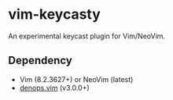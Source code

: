 # vim-keycasty
An experimental keycast plugin for Vim/NeoVim.

## Dependency
- Vim (8.2.3627+) or NeoVim (latest)
- [denops.vim](https://github.com/vim-denops/denops.vim) (v3.0.0+)
